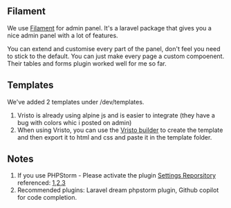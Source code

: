 
<a name="filament"></a>
## Filament
We use [Filament](https://laravel-filament.com/docs/installation) for admin panel. It's a laravel package that gives you a nice admin panel with a lot of features.

You can extend and customise every part of the panel, don't feel you need to stick to the default. You can just make every page a custom compoenent. Their tables and forms plugin worked well for me so far.


## Templates
We've added 2 templates under /dev/templates.
1. Vristo is already using alpine js and is easier to integrate (they have a bug with colors whic i posted on admin)
2. When using Vristo, you can use the [Vristo builder](https://vristo.com/builder) to create the template and then export it to html and css and paste it in the template folder.


## Notes

1. If you use PHPStorm - Please activate the plugin [Settings Reporsitory](https://plugins.jetbrains.com/plugin/7566-settings-repository) referenced: [1](https://stackoverflow.com/a/17049458/21736297),[2](https://www.jetbrains.com/help/phpstorm/sharing-your-ide-settings.html#settings-repository),[3](https://intellij-support.jetbrains.com/hc/en-us/articles/206544839)
2. Recommended plugins: Laravel dream phpstorm plugin, Github copilot for code completion.